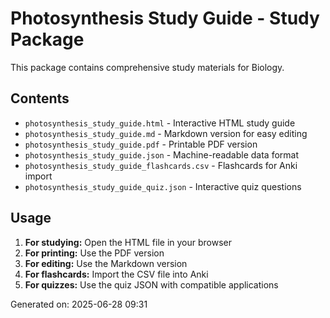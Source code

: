 # Photosynthesis Study Guide - Study Package

This package contains comprehensive study materials for Biology.

## Contents

- `photosynthesis_study_guide.html` - Interactive HTML study guide
- `photosynthesis_study_guide.md` - Markdown version for easy editing
- `photosynthesis_study_guide.pdf` - Printable PDF version
- `photosynthesis_study_guide.json` - Machine-readable data format
- `photosynthesis_study_guide_flashcards.csv` - Flashcards for Anki import
- `photosynthesis_study_guide_quiz.json` - Interactive quiz questions

## Usage

1. **For studying:** Open the HTML file in your browser
2. **For printing:** Use the PDF version
3. **For editing:** Use the Markdown version
4. **For flashcards:** Import the CSV file into Anki
5. **For quizzes:** Use the quiz JSON with compatible applications

Generated on: 2025-06-28 09:31
